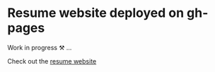 # Resume website deployed on gh-pages

Work in progress ⚒️ ...

Check out the [resume website](https://dikshantkunwar.github.io/resume/)

